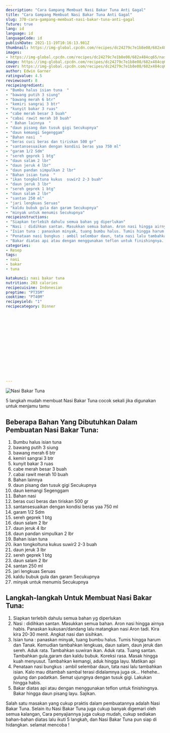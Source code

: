 ```yaml
---
description: "Cara Gampang Membuat Nasi Bakar Tuna Anti Gagal"
title: "Cara Gampang Membuat Nasi Bakar Tuna Anti Gagal"
slug: 370-cara-gampang-membuat-nasi-bakar-tuna-anti-gagal
future: true
lang: id
language: id
languageCode: id
publishDate: 2021-11-19T10:16:13.981Z 
thumbnail: https://img-global.cpcdn.com/recipes/dc24279c7e1b8e08/682x484cq65/nasi-bakar-tuna-foto-resep-utama.png
images:
- https://img-global.cpcdn.com/recipes/dc24279c7e1b8e08/682x484cq65/nasi-bakar-tuna-foto-resep-utama.png
image: https://img-global.cpcdn.com/recipes/dc24279c7e1b8e08/682x484cq65/nasi-bakar-tuna-foto-resep-utama.png
cover: https://img-global.cpcdn.com/recipes/dc24279c7e1b8e08/682x484cq65/nasi-bakar-tuna-foto-resep-utama.png
author: Edwin Garner
ratingvalue: 4.5
reviewcount: 8
recipeingredient:
- "Bumbu halus isian tuna  "
- "bawang putih 3 siung"
- "bawang merah 6 btr"
- "kemiri sangrai 3 btr"
- "kunyit bakar 3 ruas"
- "cabe merah besar 3 buah"
- "cabai rawit merah 10 buah"
- " Bahan lainnya  "
- "daun pisang dan tusuk gigi Secukupnya"
- "daun kemangi Segenggam"
- "Bahan nasi  "
- "beras cuci beras dan tiriskan 500 gr"
- "santansesuaikan dengan kondisi beras yaa 750 ml"
- "garam 1/2 Sdm"
- "sereh geprek 1 btg"
- "daun salam 2 lbr"
- "daun jeruk 4 lbr"
- "daun pandan simpulkan 2 lbr"
- "Bahan isian tuna  "
- "ikan tongkoltuna kukus  suwir2 2-3 buah"
- "daun jeruk 3 lbr"
- "sereh geprek 1 btg"
- "daun salam 2 lbr"
- "santan 250 ml"
- "jari lengkuas Seruas"
- "kaldu bubuk gula dan garam Secukupnya"
- "minyak untuk menumis Secukupnya"
recipeinstructions:
- "Siapkan terlebih dahulu semua bahan yg diperlukan"
- "Nasi : didihkan santan. Masukkan semua bahan. Aron nasi hingga airnya habis. Panaskan kukusan/dandang lalu matangkan nasi Aron tadi. Kira kira 20-30 menit. Angkat nasi dan sisihkan."
- "Isian tuna : panaskan minyak, tuang bumbu halus. Tumis hingga harum dan Tanak. Kemudian tambahkan lengkuas, daun salam, daun jeruk dan sereh. Aduk rata. Tambahkan suwiran ikan. Aduk rata. Tuang santan. Tambahkan gula,garam dan kaldu bubuk. Koreksi rasa. Masak hingga kuah menyusut. Tambahkan kemangi, aduk hingga layu. Matikan api"
- "Penataan nasi bungkus : ambil selembar daun, tata nasi lalu tambahkan isian. Kalo mau ditambah sambal terasi didalamnya juga ok... Hehehe.. gulung dan padatkan. Semat ujungnya dengan tusuk gigi. Lakukan hingga habis."
- "Bakar diatas api atau dengan menggunakan teflon untuk finishingnya. Bakar hingga daun pisang layu. Sajikan."
categories:
- Resep
tags:
- nasi
- bakar
- tuna

katakunci: nasi bakar tuna 
nutrition: 203 calories
recipecuisine: Indonesian
preptime: "PT35M"
cooktime: "PT40M"
recipeyield: "1"
recipecategory: Dinner


     
    
    
    
    
    
    
    
    
    
    
      
    
---
```



![Nasi Bakar Tuna](https://img-global.cpcdn.com/recipes/dc24279c7e1b8e08/682x484cq65/nasi-bakar-tuna-foto-resep-utama.png)

5 langkah mudah membuat  Nasi Bakar Tuna cocok sekali jika digunakan untuk menjamu tamu

<!--inarticleads1-->

## Beberapa Bahan Yang Dibutuhkan Dalam Pembuatan Nasi Bakar Tuna:

1. Bumbu halus isian tuna  
1. bawang putih 3 siung
1. bawang merah 6 btr
1. kemiri sangrai 3 btr
1. kunyit bakar 3 ruas
1. cabe merah besar 3 buah
1. cabai rawit merah 10 buah
1.  Bahan lainnya  
1. daun pisang dan tusuk gigi Secukupnya
1. daun kemangi Segenggam
1. Bahan nasi  
1. beras cuci beras dan tiriskan 500 gr
1. santansesuaikan dengan kondisi beras yaa 750 ml
1. garam 1/2 Sdm
1. sereh geprek 1 btg
1. daun salam 2 lbr
1. daun jeruk 4 lbr
1. daun pandan simpulkan 2 lbr
1. Bahan isian tuna  
1. ikan tongkoltuna kukus  suwir2 2-3 buah
1. daun jeruk 3 lbr
1. sereh geprek 1 btg
1. daun salam 2 lbr
1. santan 250 ml
1. jari lengkuas Seruas
1. kaldu bubuk gula dan garam Secukupnya
1. minyak untuk menumis Secukupnya



<!--inarticleads2-->

## Langkah-langkah Untuk Membuat Nasi Bakar Tuna:

1. Siapkan terlebih dahulu semua bahan yg diperlukan
1. Nasi : didihkan santan. Masukkan semua bahan. Aron nasi hingga airnya habis. Panaskan kukusan/dandang lalu matangkan nasi Aron tadi. Kira kira 20-30 menit. Angkat nasi dan sisihkan.
1. Isian tuna : panaskan minyak, tuang bumbu halus. Tumis hingga harum dan Tanak. Kemudian tambahkan lengkuas, daun salam, daun jeruk dan sereh. Aduk rata. Tambahkan suwiran ikan. Aduk rata. Tuang santan. Tambahkan gula,garam dan kaldu bubuk. Koreksi rasa. Masak hingga kuah menyusut. Tambahkan kemangi, aduk hingga layu. Matikan api
1. Penataan nasi bungkus : ambil selembar daun, tata nasi lalu tambahkan isian. Kalo mau ditambah sambal terasi didalamnya juga ok... Hehehe.. gulung dan padatkan. Semat ujungnya dengan tusuk gigi. Lakukan hingga habis.
1. Bakar diatas api atau dengan menggunakan teflon untuk finishingnya. Bakar hingga daun pisang layu. Sajikan.




Salah satu masakan yang cukup praktis dalam pembuatannya adalah  Nasi Bakar Tuna. Selain itu  Nasi Bakar Tuna  juga cukup banyak digemari oleh semua kalangan, Cara penyajiannya juga cukup mudah, cukup sediakan bahan-bahan diatas lalu ikuti 5 langkah, dan  Nasi Bakar Tuna  pun siap di hidangkan. selamat mencoba !
